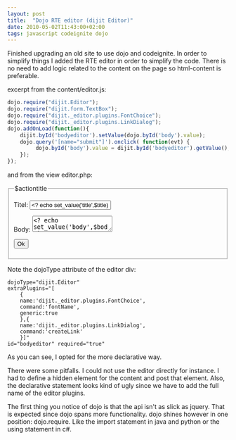 ```yaml
---
layout: post
title:  "Dojo RTE editor (dijit Editor)"
date: 2010-05-02T11:43:00+02:00
tags: javascript codeignite dojo
---
```


Finished upgrading an old site to use dojo and codeignite. In order to simplify things I added the RTE editor in order to simplify the code. There is no need to add logic related to the content on the page so html-content is preferable.  

excerpt from the content/editor.js:

~~~ javascript
dojo.require("dijit.Editor");  
dojo.require("dijit.form.TextBox");  
dojo.require("dijit._editor.plugins.FontChoice");  
dojo.require("dijit._editor.plugins.LinkDialog");  
dojo.addOnLoad(function(){  
    dijit.byId('bodyeditor').setValue(dojo.byId('body').value);  
    dojo.query('[name="submit"]').onclick( function(evt) {  
         dojo.byId('body').value = dijit.byId('bodyeditor').getValue();  
    });  
});
~~~

and from the view editor.php:  

<fieldset><legend>$actiontitle</legend>  
<p><label for="title">Titel:</label>  
<input type="text" id="title" dojoType="dijit.form.TextBox" name="title" required="true" value="<? echo set_value('title',$title) ?>" /></p>  
<p><label for="body">Body:</label>  
<textarea type="text" id="body" name="body"><? echo set_value('body',$body) ?></textarea>  
<div dojoType="dijit.Editor" extraPlugins="[{name:'dijit._editor.plugins.FontChoice', command:'fontName', generic:true},{name:'dijit._editor.plugins.LinkDialog',command:'createLink'}]" id="bodyeditor" required="true"> </div>  
</p>  
<p><div class="buttons"><button type="submit" class="positive" name="submit" >Ok</button></div></p>  
</fieldset>  

Note the dojoType attribute of the editor div:

~~~
dojoType="dijit.Editor" 
extraPlugins="[
    {
    name:'dijit._editor.plugins.FontChoice', 
    command:'fontName', 
    generic:true
    },{
    name:'dijit._editor.plugins.LinkDialog',
    command:'createLink'
    }]"
id="bodyeditor" required="true"
~~~


As you can see, I opted for the more declarative way.  

There were some pitfalls. I could not use the editor directly for instance. I had to define a hidden element for the content and post that element. Also, the declarative statement looks kind of ugly since we have to add the full name of the editor plugins.  

The first thing you notice of dojo is that the api isn't as slick as jquery. That is expected since dojo spans more functionality. dojo shines however in one position: dojo.require. Like the import statement in java and python or the using statement in c#.